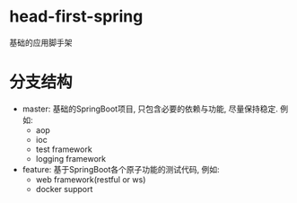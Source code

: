 # head-first-spring
基础的应用脚手架

# 分支结构
- master: 基础的SpringBoot项目, 只包含必要的依赖与功能, 尽量保持稳定. 例如: 
  - aop
  - ioc
  - test framework
  - logging framework
- feature: 基于SpringBoot各个原子功能的测试代码, 例如: 
  - web framework(restful or ws)
  - docker support
